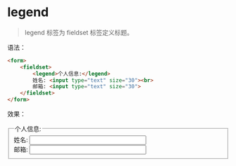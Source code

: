 # legend

> legend 标签为 fieldset 标签定义标题。

语法：

```html
<form>
    <fieldset>
        <legend>个人信息:</legend>
        姓名: <input type="text" size="30"><br>
        邮箱: <input type="text" size="30">
    </fieldset>
</form>
```

效果：

<form>
    <fieldset>
        <legend>个人信息:</legend>
        姓名: <input type="text" size="30"><br>
        邮箱: <input type="text" size="30">
    </fieldset>
</form>